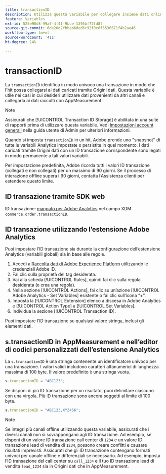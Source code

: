 ```yaml
---
title: transactionID
description: Utilizza questa variabile per collegare insieme dati online e offline.
feature: Variables
exl-id: 525e90d8-99a7-4f4f-9bce-1395bf72fd8f
source-git-commit: 6de20d2fbbab6ded6c92f0c6f3536671f4b2ae46
workflow-type: tm+mt
source-wordcount: '411'
ht-degree: 14%

---
```


# transactionID

La `transactionID` identifica in modo univoco una transazione in modo che l&#39;hit possa collegarsi ai dati caricati tramite Origini dati. Questa variabile è utile nei casi in cui desideri utilizzare dati provenienti da altri canali e collegarla ai dati raccolti con AppMeasurement.

>[!NOTE]
>
>Assicurati che [!UICONTROL Transaction ID Storage] è abilitata in una suite di rapporti prima di utilizzare questa variabile. Vedi [Impostazioni account generali](/help/admin/admin/c-manage-report-suites/c-edit-report-suites/general/general-acct-settings-admin.md) nella guida utente di Admin per ulteriori informazioni.

Quando si imposta `transactionID` in un hit, Adobe prende uno &quot;snapshot&quot; di tutte le variabili Analytics impostate o persistite in quel momento. I dati caricati tramite Origini dati con un ID transazione corrispondente sono legati in modo permanente a tali valori variabili.

Per impostazione predefinita, Adobe ricorda tutti i valori ID transazione (collegati e non collegati) per un massimo di 90 giorni. Se il processo di interazione offline supera i 90 giorni, contatta l’Assistenza clienti per estendere questo limite.

## ID transazione tramite SDK web

ID transazione: [mappato per Adobe Analytics](https://experienceleague.adobe.com/docs/analytics/implementation/aep-edge/variable-mapping.html?lang=it) nel campo XDM `commerce.order.transactionID`.

## ID transazione utilizzando l’estensione Adobe Analytics

Puoi impostare l’ID transazione sia durante la configurazione dell’estensione Analytics (variabili globali) sia in base alle regole.

1. Accedi a [Raccolta dati di Adobe Experience Platform](https://experience.adobe.com/data-collection) utilizzando le credenziali Adobe ID.
2. Fai clic sulla proprietà del tag desiderata.
3. Vai alla scheda [!UICONTROL Rules], quindi fai clic sulla regola desiderata (o crea una regola).
4. Nella sezione [!UICONTROL Actions], fai clic su un’azione [!UICONTROL Adobe Analytics - Set Variables] esistente o fai clic sull’icona “+”.
5. Imposta la [!UICONTROL Extension] elenco a discesa in Adobe Analytics e [!UICONTROL Action Type] a [!UICONTROL Set Variables].
6. Individua la sezione [!UICONTROL Transaction ID].

Puoi impostare l’ID transazione su qualsiasi valore stringa, inclusi gli elementi dati.

## s.transactionID in AppMeasurement e nell’editor di codici personalizzati dell’estensione Analytics

La `s.transactionID` è una stringa contenente un identificatore univoco per una transazione. I valori validi includono caratteri alfanumerici di lunghezza massima di 100 byte. Il valore predefinito è una stringa vuota.

```js
s.transactionID = "ABC123";
```

Se disponi di più ID transazione per un risultato, puoi delimitare ciascuno con una virgola. Più ID transazione sono ancora soggetti al limite di 100 byte.

```js
s.transactionID = "ABC123,XYZ456";
```

>[!NOTE]
>
>Se integri più canali offline utilizzando questa variabile, assicurati che i diversi canali non si sovrappongano agli ID transazione. Ad esempio, se disponi di un valore ID transazione call center di `1234` e un valore ID transazione lead di vendita di `1234`, possono creare conflitti e causare risultati imprevisti. Assicurati che gli ID transazione contengano formati univoci per canale offline e differenziali se necessario. Ad esempio, imposta l’ID transazione del call center su `call_1234` e il tuo ID transazione lead di vendita `lead_1234` sia in Origini dati che in AppMeasurement.
